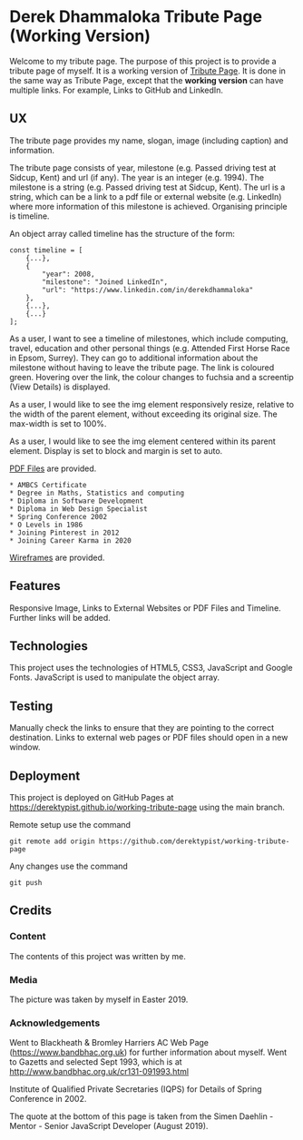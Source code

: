 # Derek Dhammaloka Tribute Page (Working Version)

Welcome to my tribute page.  The purpose of this project is to provide a tribute page of myself.  It is a working version of [Tribute Page](https://derektypist.github.io/tribute-page).  It is done in the same way as Tribute Page, except that the **working version** can have multiple links.  For example, Links to GitHub and LinkedIn.

## UX

The tribute page provides my name, slogan, image (including caption) and information.

The tribute page consists of year, milestone (e.g. Passed driving test at Sidcup, Kent) and url (if any).  The year is an integer (e.g. 1994).  The milestone is a string (e.g. Passed driving test at Sidcup, Kent).  The url is a string, which can be a link to a pdf file or external website (e.g. LinkedIn) where more information of this milestone is achieved.  Organising principle is timeline.

An object array called timeline has the structure of the form:

    const timeline = [
        {...},
        {
            "year": 2008,
            "milestone": "Joined LinkedIn",
            "url": "https://www.linkedin.com/in/derekdhammaloka"
        },
        {...},
        {...}
    ];

As a user, I want to see a timeline of milestones, which include computing, travel, education and other personal things (e.g. Attended First Horse Race in Epsom, Surrey).  They can go to additional information about the milestone without having to leave the tribute page.  The link is coloured green.  Hovering over the link, the colour changes to fuchsia and a screentip (View Details) is displayed.

As a user, I would like to see the img element responsively resize, relative to the width of the parent element, without exceeding its original size.  The max-width is set to 100%.

As a user, I would like to see the img element centered within its parent element.  Display is set to block and margin is set to auto.

[PDF Files](pdf) are provided.

    * AMBCS Certificate
    * Degree in Maths, Statistics and computing
    * Diploma in Software Development
    * Diploma in Web Design Specialist
    * Spring Conference 2002
    * O Levels in 1986
    * Joining Pinterest in 2012
    * Joining Career Karma in 2020

[Wireframes](wireframes/wireframe-tribute-page.png) are provided.

## Features

Responsive Image, Links to External Websites or PDF Files and Timeline.  Further links will be added.

## Technologies

This project uses the technologies of HTML5, CSS3, JavaScript and Google Fonts.  JavaScript is used to manipulate the object array.

## Testing

Manually check the links to ensure that they are pointing to the correct destination.  Links to external web pages or PDF files should open in a new window.

## Deployment

This project is deployed on GitHub Pages at https://derektypist.github.io/working-tribute-page using the main branch.

Remote setup use the command

    git remote add origin https://github.com/derektypist/working-tribute-page

Any changes use the command

    git push

## Credits

### Content

The contents of this project was written by me.

### Media

The picture was taken by myself in Easter 2019.

### Acknowledgements

Went to Blackheath & Bromley Harriers AC Web Page (https://www.bandbhac.org.uk) for further information about myself.  Went to Gazetts and selected Sept 1993, which is at http://www.bandbhac.org.uk/cr131-091993.html

Institute of Qualified Private Secretaries (IQPS) for Details of Spring Conference in 2002.

The quote at the bottom of this page is taken from the Simen Daehlin - Mentor - Senior JavaScript Developer (August 2019).

